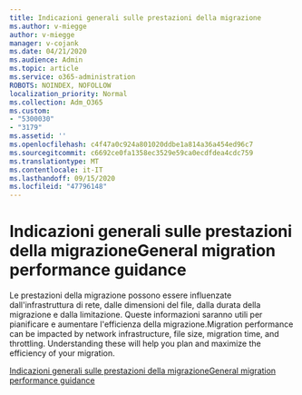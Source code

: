 ```yaml
---
title: Indicazioni generali sulle prestazioni della migrazione
ms.author: v-miegge
author: v-miegge
manager: v-cojank
ms.date: 04/21/2020
ms.audience: Admin
ms.topic: article
ms.service: o365-administration
ROBOTS: NOINDEX, NOFOLLOW
localization_priority: Normal
ms.collection: Adm_O365
ms.custom:
- "5300030"
- "3179"
ms.assetid: ''
ms.openlocfilehash: c4f47a0c924a801020ddbe1a814a36a454ed96c7
ms.sourcegitcommit: c6692ce0fa1358ec3529e59ca0ecdfdea4cdc759
ms.translationtype: MT
ms.contentlocale: it-IT
ms.lasthandoff: 09/15/2020
ms.locfileid: "47796148"
---
```

# <a name="general-migration-performance-guidance"></a><span data-ttu-id="9b2e6-102">Indicazioni generali sulle prestazioni della migrazione</span><span class="sxs-lookup"><span data-stu-id="9b2e6-102">General migration performance guidance</span></span>

<span data-ttu-id="9b2e6-p101">Le prestazioni della migrazione possono essere influenzate dall'infrastruttura di rete, dalle dimensioni del file, dalla durata della migrazione e dalla limitazione. Queste informazioni saranno utili per pianificare e aumentare l'efficienza della migrazione.</span><span class="sxs-lookup"><span data-stu-id="9b2e6-p101">Migration performance can be impacted by network infrastructure, file size, migration time, and throttling. Understanding these will help you plan and maximize the efficiency of your migration.</span></span>

[<span data-ttu-id="9b2e6-105">Indicazioni generali sulle prestazioni della migrazione</span><span class="sxs-lookup"><span data-stu-id="9b2e6-105">General migration performance guidance</span></span>](https://docs.microsoft.com/sharepointmigration/sharepoint-online-and-onedrive-migration-speed)